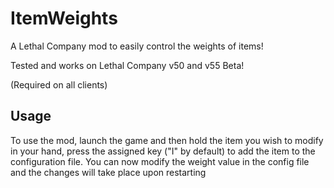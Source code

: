 # ItemWeights

A Lethal Company mod to easily control the weights of items!

Tested and works on Lethal Company v50 and v55 Beta!

(Required on all clients)


## Usage

To use the mod, launch the game and then hold the item you wish to modify in your hand, press the assigned key ("I" by default) to add the item to the configuration file. You can now modify the weight value in the config file and the changes will take place upon restarting